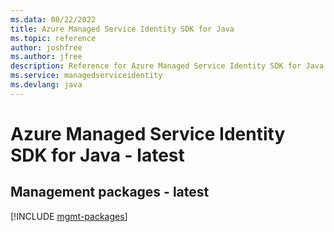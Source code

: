 ```yaml
---
ms.data: 08/22/2022
title: Azure Managed Service Identity SDK for Java
ms.topic: reference
author: joshfree
ms.author: jfree
description: Reference for Azure Managed Service Identity SDK for Java
ms.service: managedserviceidentity
ms.devlang: java
---
```

# Azure Managed Service Identity SDK for Java - latest

## Management packages - latest
[!INCLUDE [mgmt-packages](managed-service-identity-mgmt-index.md)]